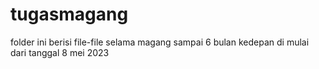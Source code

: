 # tugasmagang
folder ini berisi file-file selama magang sampai 6 bulan kedepan di mulai dari tanggal 8 mei 2023
